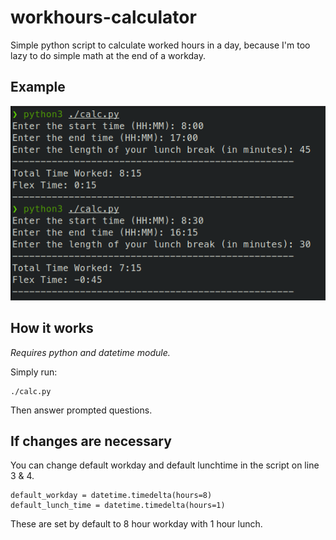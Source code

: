 # workhours-calculator
Simple python script to calculate worked hours in a day, because I'm too lazy to do simple math at the end of a workday.

## Example
![example](./img/example.png)

## How it works
*Requires python and datetime module.*

Simply run:
```
./calc.py
```
Then answer prompted questions.

## If changes are necessary
You can change default workday and default lunchtime in the script on line 3 & 4.
```
default_workday = datetime.timedelta(hours=8)
default_lunch_time = datetime.timedelta(hours=1)
```
These are set by default to 8 hour workday with 1 hour lunch.
